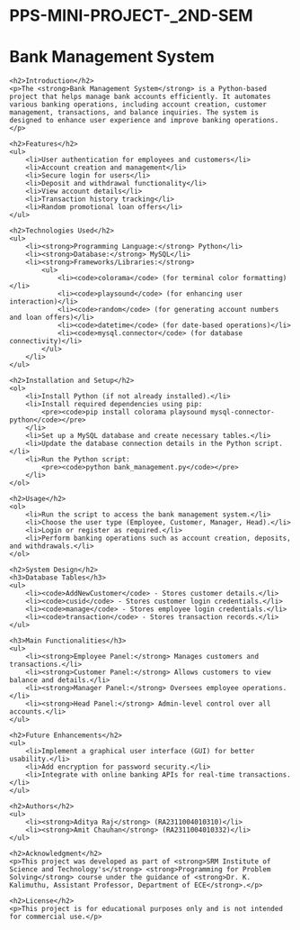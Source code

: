 # PPS-MINI-PROJECT-_2ND-SEM

<!DOCTYPE html>
<html>
<head>
    <title>Bank Management System</title>
</head>
<body>
    <h1>Bank Management System</h1>
    
    <h2>Introduction</h2>
    <p>The <strong>Bank Management System</strong> is a Python-based project that helps manage bank accounts efficiently. It automates various banking operations, including account creation, customer management, transactions, and balance inquiries. The system is designed to enhance user experience and improve banking operations.</p>
    
    <h2>Features</h2>
    <ul>
        <li>User authentication for employees and customers</li>
        <li>Account creation and management</li>
        <li>Secure login for users</li>
        <li>Deposit and withdrawal functionality</li>
        <li>View account details</li>
        <li>Transaction history tracking</li>
        <li>Random promotional loan offers</li>
    </ul>
    
    <h2>Technologies Used</h2>
    <ul>
        <li><strong>Programming Language:</strong> Python</li>
        <li><strong>Database:</strong> MySQL</li>
        <li><strong>Frameworks/Libraries:</strong>
            <ul>
                <li><code>colorama</code> (for terminal color formatting)</li>
                <li><code>playsound</code> (for enhancing user interaction)</li>
                <li><code>random</code> (for generating account numbers and loan offers)</li>
                <li><code>datetime</code> (for date-based operations)</li>
                <li><code>mysql.connector</code> (for database connectivity)</li>
            </ul>
        </li>
    </ul>
    
    <h2>Installation and Setup</h2>
    <ol>
        <li>Install Python (if not already installed).</li>
        <li>Install required dependencies using pip:
            <pre><code>pip install colorama playsound mysql-connector-python</code></pre>
        </li>
        <li>Set up a MySQL database and create necessary tables.</li>
        <li>Update the database connection details in the Python script.</li>
        <li>Run the Python script:
            <pre><code>python bank_management.py</code></pre>
        </li>
    </ol>
    
    <h2>Usage</h2>
    <ol>
        <li>Run the script to access the bank management system.</li>
        <li>Choose the user type (Employee, Customer, Manager, Head).</li>
        <li>Login or register as required.</li>
        <li>Perform banking operations such as account creation, deposits, and withdrawals.</li>
    </ol>
    
    <h2>System Design</h2>
    <h3>Database Tables</h3>
    <ul>
        <li><code>AddNewCustomer</code> - Stores customer details.</li>
        <li><code>cusid</code> - Stores customer login credentials.</li>
        <li><code>manage</code> - Stores employee login credentials.</li>
        <li><code>transaction</code> - Stores transaction records.</li>
    </ul>
    
    <h3>Main Functionalities</h3>
    <ul>
        <li><strong>Employee Panel:</strong> Manages customers and transactions.</li>
        <li><strong>Customer Panel:</strong> Allows customers to view balance and details.</li>
        <li><strong>Manager Panel:</strong> Oversees employee operations.</li>
        <li><strong>Head Panel:</strong> Admin-level control over all accounts.</li>
    </ul>
    
    <h2>Future Enhancements</h2>
    <ul>
        <li>Implement a graphical user interface (GUI) for better usability.</li>
        <li>Add encryption for password security.</li>
        <li>Integrate with online banking APIs for real-time transactions.</li>
    </ul>
    
    <h2>Authors</h2>
    <ul>
        <li><strong>Aditya Raj</strong> (RA2311004010310)</li>
        <li><strong>Amit Chauhan</strong> (RA2311004010332)</li>
    </ul>
    
    <h2>Acknowledgment</h2>
    <p>This project was developed as part of <strong>SRM Institute of Science and Technology's</strong> <strong>Programming for Problem Solving</strong> course under the guidance of <strong>Dr. K. Kalimuthu, Assistant Professor, Department of ECE</strong>.</p>
    
    <h2>License</h2>
    <p>This project is for educational purposes only and is not intended for commercial use.</p>
</body>
</html>

